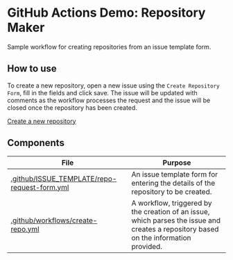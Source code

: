 # GitHub Actions Demo: Repository Maker

Sample workflow for creating repositories from an issue template form.

## How to use
To create a new repository, open a new issue using the `Create Repository Form`, fill in the fields and click save.  The issue will be updated with comments as the workflow processes the request and the issue will be closed once the repository has been created.

[Create a new repository](https://github.com/US-SouthOU-Demo/gha-demo-repo-maker/issues)

## Components

File|Purpose
---|---
[.github/ISSUE_TEMPLATE/repo-request-form.yml](https://github.com/US-SouthOU-Demo/gha-demo-repo-maker/blob/main/.github/ISSUE_TEMPLATE/repo-request-form.md)|An issue template form for entering the details of the repository to be created.
[.github/workflows/create-repo.yml](https://github.com/US-SouthOU-Demo/gha-demo-repo-maker/blob/main/.github/workflows/create-repo.yml)|A workflow, triggered by the creation of an issue, which parses the issue and creates a repository based on the information provided.


